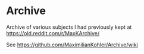 # Archive
Archive of various subjects I had previously kept at https://old.reddit.com/r/MaxKArchive/

See https://github.com/MaximilianKohler/Archive/wiki
